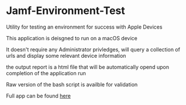 # Jamf-Environment-Test
Utility for testing an environment for success with Apple Devices

This application is deisgned to run on a macOS device

It doesn't require any Administrator privledges, will query a collection of urls and display some relevant device information

the output report is a html file that will be automatically opend upon completion of the application run

Raw version of the bash script is availble for validation

Full app can be found [here](https://github.com/jamf/Jamf-Environment-Test/releases/latest)
